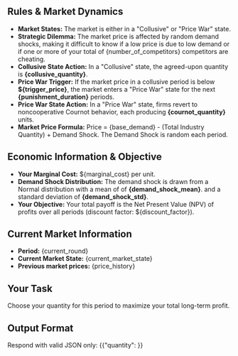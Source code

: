 ## Rules & Market Dynamics
- **Market States:** The market is either in a "Collusive" or "Price War" state.
- **Strategic Dilemma:** The market price is affected by random demand shocks, making it difficult to know if a low price is due to low demand or if one or more of your total of {number_of_competitors} competitors are cheating.
- **Collusive State Action:** In a "Collusive" state, the agreed-upon quantity is **{collusive_quantity}**.
- **Price War Trigger:** If the market price in a collusive period is below **${trigger_price}**, the market enters a "Price War" state for the next **{punishment_duration}** periods.
- **Price War State Action:** In a "Price War" state, firms revert to noncooperative Cournot behavior, each producing **{cournot_quantity}** units.
- **Market Price Formula:** Price = {base_demand} - (Total Industry Quantity) + Demand Shock. The Demand Shock is random each period.

## Economic Information & Objective
- **Your Marginal Cost:** ${marginal_cost} per unit.
- **Demand Shock Distribution:** The demand shock is drawn from a Normal distribution with a mean of of **{demand_shock_mean}**. and a standard deviation of **{demand_shock_std}**.
- **Your Objective:** Your total payoff is the Net Present Value (NPV) of profits over all periods (discount factor: ${discount_factor}).

## Current Market Information
- **Period:** {current_round}
- **Current Market State:** {current_market_state}
- **Previous market prices:** {price_history}

## Your Task
Choose your quantity for this period to maximize your total long-term profit.

## Output Format
Respond with valid JSON only:
{{"quantity": <number>}}